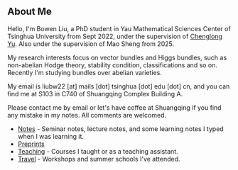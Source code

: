 
## About Me

Hello, I'm Bowen Liu, a PhD student in Yau Mathematical Sciences Center of Tsinghua University from Sept 2022, under the supervision of [Chenglong Yu](https://chenglongyu.github.io/). Also under the supervision of Mao Sheng from 2025. 

My research interests focus on vector bundles and Higgs bundles, such as non-abelian Hodge theory, stability condition, classifications and so on. Recently I'm studying bundles over abelian varieties.

My email is liubw22 [at] mails [dot] tsinghua [dot] edu [dot] cn, and you can find me at S103 in C740 of Shuangqing Complex Building A. 

Please contact me by email or let's have coffee at Shuangqing if you find any mistake in my notes. All comments are welcomed.

* [Notes](/notes.md) - Seminar notes, lecture notes, and some learning notes I typed when I was learning it.
* [Preprints](/preprints.md)
* [Teaching](/teaching.md) - Courses I taught or as a teaching assistant.
* [Travel](/travel.md) - Workshops and summer schools I've attended.
